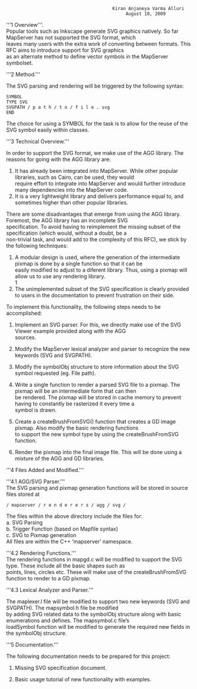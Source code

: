                                                                                                                              
                                            Kiran Anjaneya Varma Alluri                                                      
                                                 August 10, 2009                                                             
'''1 Overview'''.                                                                                                            
Popular tools such as Inkscape generate SVG graphics natively. So far MapServer has not supported the SVG format, which      
leaves many users with the extra work of converting between formats. This RFC aims to introduce support for SVG graphics     
as an alternate method to define vector symbols in the MapServer symbolset.                                                  
                                                                                                                             
'''2 Method.'''                                                                                                              
                                                                                                                             
The SVG parsing and rendering will be triggered by the following syntax:                                                     
                                                                                                                             

```                                                                                                                          
SYMBOL                                                                                                                       
TYPE SVG                                                                                                                     
SVGPATH / p a t h / t o / f i l e . svg                                                                                      
END                                                                                                                          
```                                                                                                                          
                                                                                                                             
The choice for using a SYMBOL for the task is to allow for the reuse of the SVG symbol easily within classes.                
                                                                                                                             
'''3 Technical Overview.'''                                                                                                  
                                                                                                                             
In order to support the SVG format, we make use of the AGG library. The reasons for going with the AGG library are:          
1. It has already been integrated into MapServer. While other popular libraries, such as Cairo, can be used, they would      
require effort to integrate into MapServer and would further introduce many dependencies into the MapServer code.            
2. It is a very lightweight library and delivers performance equal to, and sometimes higher than other popular libraries.    
                                                                                                                             
There are some disadvantages that emerge from using the AGG library. Foremost, the AGG library has an incomplete SVG         
specification. To avoid having to reimplement the missing subset of the specification (which would, without a doubt, be a    
non-trivial task, and would add to the complexity of this RFC), we stick by the following techniques:                        
                                                                                                                             
1. A modular design is used, where the generation of the intermediate pixmap is done by a single function so that it can be  
easily modified to adjust to a diferent library. Thus, using a pixmap will allow us to use any rendering library.            
1                                                                                                                            
2. The unimplemented subset of the SVG specification is clearly provided to users in the documentation to prevent frustration
on their side.                                                                                                               
                                                                                                                             
                                                                                                                             
To implement this functionality, the following steps needs to be accomplished:                                               
                                                                                                                             
1. Implement an SVG parser. For this, we directly make use of the SVG Viewer example provided along with the AGG             
sources.                                                                                                                     
                                                                                                                             
2. Modify the MapServer lexical analyzer and parser to recognize the new keywords (SVG and SVGPATH).                         
                                                                                                                             
3. Modify the symbolObj structure to store information about the SVG symbol requested (eg. File path).                       
                                                                                                                             
4. Write a single function to render a parsed SVG file to a pixmap. The pixmap will be an intermediate form that can then    
be rendered. The pixmap will be stored in cache memory to prevent having to constantly be rasterized it every time a         
symbol is drawn.                                                                                                             
                                                                                                                             
5. Create a createBrushFromSVG() function that creates a GD image pixmap. Also modify the basic rendering functions          
to support the new symbol type by using the createBrushFromSVG function.                                                     
                                                                                                                             
6. Render the pixmap into the final image file. This will be done using a mixture of the AGG and GD libraries.               
                                                                                                                             
'''4 Files Added and Modified.'''                                                                                            
                                                                                                                             
'''4.1 AGG/SVG Parser.'''                                                                                                    
The SVG parsing and pixmap generation functions will be stored in source files stored at                                     
                                                                                                                             

```                                                                                                                          
/ mapserver / r e n d e r e r s / agg / svg /                                                                                
```                                                                                                                          
                                                                                                                             
The files within the above directory include the files for:                                                                  
a. SVG Parsing                                                                                                               
b. Trigger Function (based on Mapfile syntax)                                                                                
c. SVG to Pixmap generation                                                                                                  
All files are within the C++ ’mapserver’ namespace.                                                                          
                                                                                                                             
'''4.2 Rendering Functions.'''                                                                                               
The rendering functions in mapgd.c will be modified to support the SVG type. These include all the basic shapes such as      
points, lines, circles etc. These will make use of the createBrushFromSVG function to render to a GD pixmap.                 
                                                                                                                             
'''4.3 Lexical Analyzer and Parser.'''                                                                                       
                                                                                                                             
The maplexer.l file will be modified to support two new keywords (SVG and SVGPATH). The mapsymbol.h file be modified         
by adding SVG related data to the symbolObj structure along with basic enumerations and defines. The mapsymbol.c file’s      
loadSymbol function will be modified to generate the required new fields in the symbolObj structure.                         
                                                                                                                             
'''5 Documentation.'''                                                                                                       
                                                                                                                             
The following documentation needs to be prepared for this project:                                                           
                                                                                                                             
1. Missing SVG specification document.                                                                                       
                                                                                                                             
2. Basic usage tutorial of new functionality with examples.                                                                  


